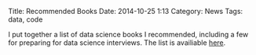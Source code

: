 Title: Recommended Books
Date: 2014-10-25 1:13
Category: News
Tags: data, code

I put together a list of data science books I recommended, including a few
for preparing for data science interviews. The list is availiable 
[here](http://www.datasciencebytes.com//pages/recommended-books.md).
